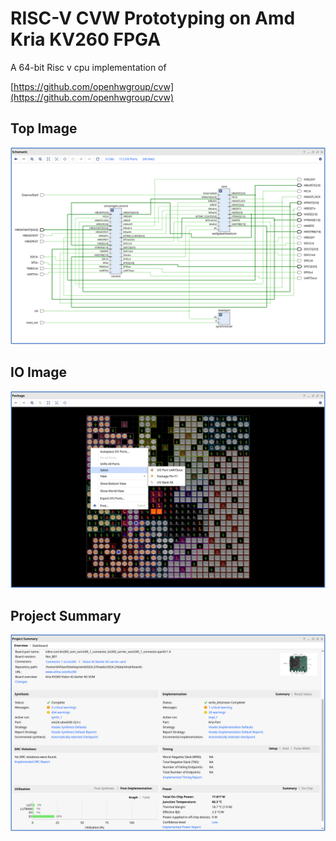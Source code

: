 # RISC-V CVW Prototyping on Amd Kria KV260 FPGA

A 64-bit Risc v cpu implementation of 

[https://github.com/openhwgroup/cvw](https://github.com/openhwgroup/cvw)


## Top Image
![](TOP_image.png)

## IO Image
![](IO_image.png)

## Project Summary
![](project_summary.png)



